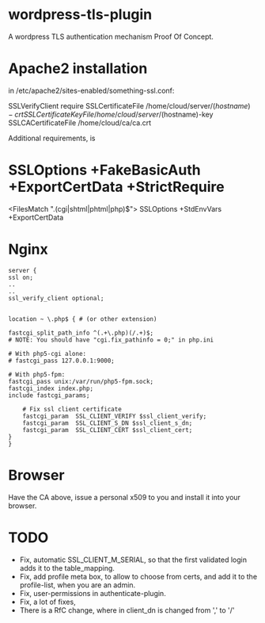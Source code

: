 # wordpress-tls-plugin
 A wordpress TLS authentication mechanism Proof Of Concept.

# Apache2 installation
 in /etc/apache2/sites-enabled/something-ssl.conf:

 SSLVerifyClient require
 SSLCertificateFile    /home/cloud/server/$(hostname)-crt
 SSLCertificateKeyFile /home/cloud/server/$(hostname)-key
 SSLCACertificateFile /home/cloud/ca/ca.crt

 Additional requirements, is

 # SSLOptions +FakeBasicAuth +ExportCertData +StrictRequire
 <FilesMatch "\.(cgi|shtml|phtml|php)$">
	SSLOptions +StdEnvVars +ExportCertData
 </FilesMatch>

# Nginx

    server {
    ssl on;
    ..
    ..
    ssl_verify_client optional;


    location ~ \.php$ { # (or other extension)

	fastcgi_split_path_info ^(.+\.php)(/.+)$;
	# NOTE: You should have "cgi.fix_pathinfo = 0;" in php.ini
	
	# With php5-cgi alone:
	# fastcgi_pass 127.0.0.1:9000;

	# With php5-fpm:
	fastcgi_pass unix:/var/run/php5-fpm.sock;
	fastcgi_index index.php;
	include fastcgi_params;

        # Fix ssl client certificate
        fastcgi_param  SSL_CLIENT_VERIFY $ssl_client_verify;
        fastcgi_param  SSL_CLIENT_S_DN $ssl_client_s_dn;
        fastcgi_param  SSL_CLIENT_CERT $ssl_client_cert;
    }
    } 


# Browser
 Have the CA above, issue a personal x509 to you and install it into your browser.

# TODO
 * Fix, automatic SSL_CLIENT_M_SERIAL, so that the first validated login adds it to the table_mapping.
 * Fix, add profile meta box, to allow to choose from certs, and add it to the profile-list, when you are an admin.
 * Fix, user-permissions in authenticate-plugin.
 * Fix, a lot of fixes, 
 * There is a RfC change, where in client_dn is changed from ',' to '/'

